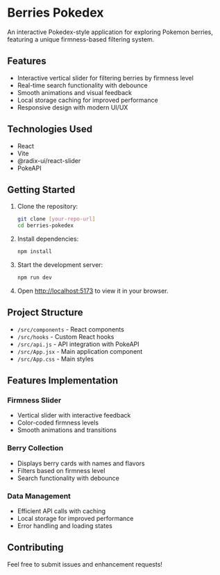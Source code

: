 # Berries Pokedex

An interactive Pokedex-style application for exploring Pokemon berries, featuring a unique firmness-based filtering system.

## Features

- Interactive vertical slider for filtering berries by firmness level
- Real-time search functionality with debounce
- Smooth animations and visual feedback
- Local storage caching for improved performance
- Responsive design with modern UI/UX

## Technologies Used

- React
- Vite
- @radix-ui/react-slider
- PokeAPI

## Getting Started

1. Clone the repository:
   ```bash
   git clone [your-repo-url]
   cd berries-pokedex
   ```

2. Install dependencies:
   ```bash
   npm install
   ```

3. Start the development server:
   ```bash
   npm run dev
   ```

4. Open [http://localhost:5173](http://localhost:5173) to view it in your browser.

## Project Structure

- `/src/components` - React components
- `/src/hooks` - Custom React hooks
- `/src/api.js` - API integration with PokeAPI
- `/src/App.jsx` - Main application component
- `/src/App.css` - Main styles

## Features Implementation

### Firmness Slider
- Vertical slider with interactive feedback
- Color-coded firmness levels
- Smooth animations and transitions

### Berry Collection
- Displays berry cards with names and flavors
- Filters based on firmness level
- Search functionality with debounce

### Data Management
- Efficient API calls with caching
- Local storage for improved performance
- Error handling and loading states

## Contributing

Feel free to submit issues and enhancement requests!